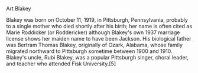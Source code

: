 Art Blakey

Blakey was born on October 11, 1919, in Pittsburgh, Pennsylvania, probably to a single mother who died shortly after his birth; her name is often cited as Marie Roddicker (or Roddericker) although Blakey's own 1937 marriage license shows her maiden name to have been Jackson. His biological father was Bertram Thomas Blakey, originally of Ozark, Alabama, whose family migrated northward to Pittsburgh sometime between 1900 and 1910. Blakey's uncle, Rubi Blakey, was a popular Pittsburgh singer, choral leader, and teacher who attended Fisk University.[5]

